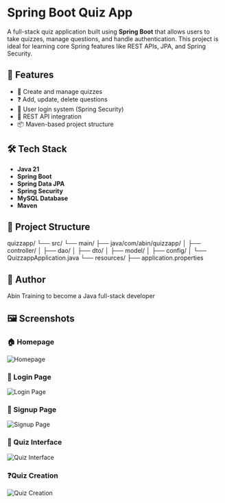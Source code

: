 # Spring Boot Quiz App

A full-stack quiz application built using **Spring Boot** that allows users to take quizzes, manage questions, and handle authentication. This project is ideal for learning core Spring features like REST APIs, JPA, and Spring Security.

## 🚀 Features

- 🧠 Create and manage quizzes
- ❓ Add, update, delete questions
- 👤 User login system (Spring Security)
- 📄 REST API integration
- 📦 Maven-based project structure

## 🛠️ Tech Stack

- **Java 21**
- **Spring Boot**
- **Spring Data JPA**
- **Spring Security**
- **MySQL Database**
- **Maven**

## 📁 Project Structure
quizzapp/
└── src/
└── main/
├── java/com/abin/quizzapp/
│ ├── controller/
│ ├── dao/
│ ├── dto/
│ ├── model/
│ ├── config/
│ └── QuizzappApplication.java
└── resources/
├── application.properties

## 🙋 Author
Abin
Training to become a Java full-stack developer

## 🖼️ Screenshots

### 🏠 Homepage
![Homepage](quizzapp/src/main/resources/static/screenshots)

### 🔐 Login Page
![Login Page](screenshots/login.png)

### 📝 Signup Page
![Signup Page](screenshots/signup.png)

### 🧠 Quiz Interface
![Quiz Interface](screenshots/quiz.png)

### ❓Quiz Creation
![Quiz Creation](screenshots/quizcreate.png)



